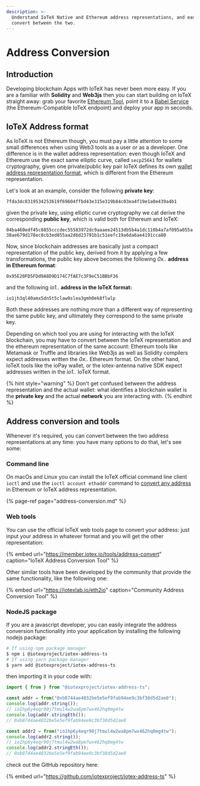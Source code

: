 ```yaml
---
description: >-
  Understand IoTeX Native and Ethereum address representations, and easily
  convert between the two.
---
```


# Address Conversion

## Introduction

Developing blockchain Apps with IoTeX has never been more easy. If you are a  familiar with **Solidity** and **Web3js** then you can start building on IoTeX straight away: grab your favorite [Ethereum Tool](../get-started/ethereum-tools/), point it to a [Babel Service](../reference/babel-web3-api.md) \(the Ethereum-Compatible IoTeX endpoint\) and deploy your app in seconds.

## IoTeX Address format

As IoTeX is not Ethereum though, you must pay a little attention to some small differences when using Web3 tools as a user or as a developer. One difference is in the wallet address representation: even though IoTeX and Ethereum use the exact same elliptic curve, called `secp256k1` for wallets cryptography, given one private/public key pair IoTeX defines its own [wallet address representation format](accounts-cryptography.md), which is different from the Ethereum representation.

Let's look at an example, consider the following **private key**:  
  
`7fda34c8319534253619f69604ffbd43e315e319b84c03ea4f19e1a0e439a4b1`

given the private key, using elliptic curve cryptography we cat derive the corresponding **public key**, which is valid both for Ethereum and IoTeX:  
  
`04ba460edf45c8855cccdec55583972dc9aaaee24513db5b4a1dc110b4a7af095a055a38ae679d178ec8cb3ed855aa2d6d23791b1c51eefc19a6da6ae4191cca80`

Now, since blockchain addresses are basically just a compact representation of the public key, derived from it by applying a few transformations, the public key above becomes the following _0x.._ **address in Ethereum format**:

`0x95E20FD5FDd9A8D9D174C7fAE7c3F9eC51BBbF36`

and the following _io1.._ **address in the IoTeX format:**

`io1jh3ql40amx5dn5t5claw0slea3gmh0ek8flwlp`

Both these addresses are nothing more than a different way of representing the same public key, and ultimately they correspond to the same private key. 

Depending on which tool you are using for interacting with the IoTeX blockchain, you may have to convert between the IoTeX representation and the ethereum representation of the same account: Ethereum tools like Metamask or Truffle and libraries like Web3js as well as Solidity compilers expect addresses written the _0x._. Ethereum format. On the other hand, IoTeX tools like the ioPay wallet, or the iotex-antenna native SDK expect addresses written in the _io1.._ IoTeX format.

{% hint style="warning" %}
Don't get confused between the address representation and the actual wallet: what identifies a blockchain wallet is the **private key** and the actual **network** you are interacting with.
{% endhint %}

## Address conversion and tools

Whenever it's required, you can convert between the two address representations at any time: you have many options to do that, let's see some:

### Command line

On macOs and Linux you can install the IoTeX official command line client `ioctl` and use the `ioctl account ethaddr` command to [convert any address ](https://docs.iotex.io/reference/ioctl-cli-reference/accounts#iotex-eth-address-conversion)in Ethereum or IoTeX address representation.

{% page-ref page="address-conversion.md" %}

### Web tools

You can use the official IoTeX web tools page to convert your address: just input your address in whatever format and you will get the other representation:

{% embed url="https://member.iotex.io/tools/address-convert" caption="IoTeX Address Conversion Tool" %}

Other similar tools have been developed by the community that provide the same functionality, like the following one:

{% embed url="https://iotexlab.io/eth2io" caption="Community Address Conversion Tool" %}

### NodeJS package

If you are a javascript developer, you can easily integrate the address conversion functionality into your application by installing the following nodejs package:

```bash
# If using npm package manager
$ npm i @iotexproject/iotex-address-ts
# If using yarn package manager
$ yarn add @iotexproject/iotex-address-ts
```

then importing it in your code with:

```javascript
import { from } from "@iotexproject/iotex-address-ts";

const addr = from("0xb8744ae4032be5e5ef9fab94ee9c3bf38d5d2ae0");
console.log(addr.string());
// io1hp6y4eqr90j7tmul4w2wa8pm7wx462hq0mg4tw
console.log(addr.stringEth());
// 0xb8744ae4032be5e5ef9fab94ee9c3bf38d5d2ae0

const addr2 = from("io1hp6y4eqr90j7tmul4w2wa8pm7wx462hq0mg4tw");
console.log(addr2.string());
// io1hp6y4eqr90j7tmul4w2wa8pm7wx462hq0mg4tw
console.log(addr2.stringEth());
// 0xb8744ae4032be5e5ef9fab94ee9c3bf38d5d2ae0
```

check out the GitHub repository here:

{% embed url="https://github.com/iotexproject/iotex-address-ts" %}



